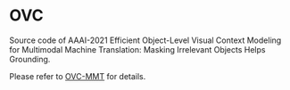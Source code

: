 # OVC
Source code of AAAI-2021 Efficient Object-Level Visual Context Modeling for Multimodal Machine Translation: Masking Irrelevant Objects Helps Grounding.

Please refer to [OVC-MMT](https://github.com/wonderseen/OVC-MMT) for details.
